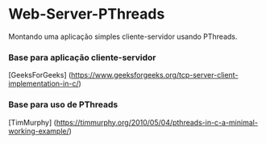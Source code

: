 # Web-Server-PThreads
Montando uma aplicação simples cliente-servidor usando PThreads.

### Base para aplicação cliente-servidor
[GeeksForGeeks] (https://www.geeksforgeeks.org/tcp-server-client-implementation-in-c/)

### Base para uso de PThreads
[TimMurphy] (https://timmurphy.org/2010/05/04/pthreads-in-c-a-minimal-working-example/)
